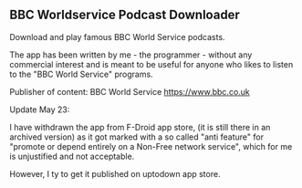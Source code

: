 BBC Worldservice Podcast Downloader
--------------------------------------------

Download and play famous BBC World Service podcasts.

The app has been written by me - the programmer - without any commercial interest and is meant to be useful for anyone who likes to listen to the "BBC World Service" programs.

Publisher of content: BBC World Service https://www.bbc.co.uk

Update May 23:

I have withdrawn the app from F-Droid app store, (it is still there in an archived version) as it got marked with a so called "anti feature" for "promote or depend entirely on a Non-Free network service", which for me is unjustified and not acceptable.

However, I ty to get it published on uptodown app store.
